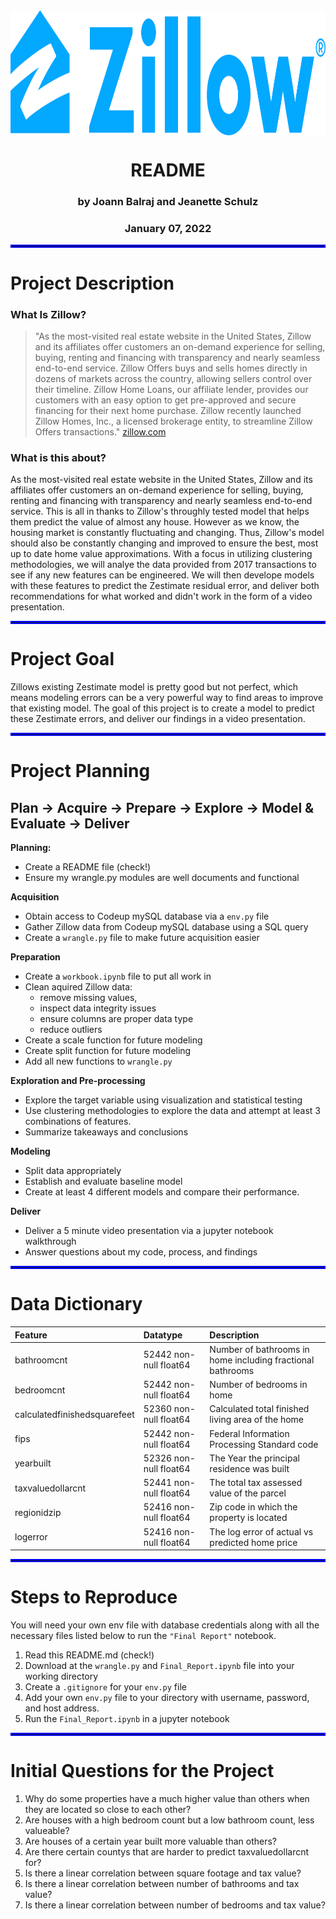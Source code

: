 <div align="center">

<img src="Images/Zillow_Logo.jpeg" alt="Zillow Logo" title="Zillow Logo" width="1000" height="200" align="center"/>
    
# README

### by Joann Balraj and Jeanette Schulz 
### January 07, 2022

</div align="center">
    
<hr style="border:2px solid blue"> </hr>

# Project Description
### What Is Zillow?
> "As the most-visited real estate website in the United States, Zillow and its affiliates offer customers an on-demand experience for selling, buying, renting and financing with transparency and nearly seamless end-to-end service. Zillow Offers buys and sells homes directly in dozens of markets across the country, allowing sellers control over their timeline. Zillow Home Loans, our affiliate lender, provides our customers with an easy option to get pre-approved and secure financing for their next home purchase. Zillow recently launched Zillow Homes, Inc., a licensed brokerage entity, to streamline Zillow Offers transactions."  [zillow.com](https://www.zillow.com/z/corp/about/)
### What is this about?
As the most-visited real estate website in the United States, Zillow and its affiliates offer customers an on-demand experience for selling, buying, renting and financing with transparency and nearly seamless end-to-end service. This is all in thanks to Zillow's throughly tested model that helps them predict the value of almost any house. However as we know, the housing market is constantly fluctuating and changing. Thus, Zillow's model should also be constantly changing and improved to ensure the best, most up to date home value approximations. With a focus in utilizing clustering methodologies, we will analye the data provided from 2017 transactions to see if any new features can be engineered. We will then develope models with these features to predict the Zestimate residual error, and deliver both recommendations for what worked and didn't work in the form of a video presentation.

<hr style="border:2px solid blue"> </hr>

# Project Goal
Zillows existing Zestimate model is pretty good but not perfect, which means modeling errors can be a very powerful way to find areas to improve that existing model. The goal of this project is to create a model to predict these Zestimate errors, and deliver our findings in a video presentation. 

<hr style="border:2px solid blue"> </hr>

# Project Planning
## Plan -> Acquire -> Prepare -> Explore -> Model & Evaluate -> Deliver

<b>Planning:</b>  
- Create a README file (check!)
- Ensure my wrangle.py modules are well documents and functional

<b>Acquisition </b>  
- Obtain access to Codeup mySQL database via a `env.py` file
- Gather Zillow data from Codeup mySQL database using a SQL query
- Create a `wrangle.py` file to make future acquisition easier

<b>Preparation</b>  
- Create a `workbook.ipynb` file to put all work in 
- Clean aquired Zillow data:
    - remove missing values, 
    - inspect data integrity issues 
    - ensure columns are proper data type
    - reduce outliers
- Create a scale function for future modeling
- Create split function for future modeling
- Add all new functions to `wrangle.py`

<b>Exploration and Pre-processing</b>  
- Explore the target variable using visualization and statistical testing
- Use clustering methodologies to explore the data and attempt at least 3 combinations of features. 
- Summarize takeaways and conclusions

<b>Modeling</b>  
- Split data appropriately 
- Establish and evaluate baseline model
- Create at least 4 different models and compare their performance. 


<b>Deliver</b>  
- Deliver a 5 minute video presentation via a jupyter notebook walkthrough 
- Answer questions about my code, process, and findings



<hr style="border:2px solid blue"> </hr>

# Data Dictionary

| Feature                       | Datatype                  | Description                                                        |
|:------------------------------|:--------------------------|:-------------------------------------------------------------------|
| bathroomcnt                   | 52442 non-null  float64   | Number of bathrooms in home including fractional bathrooms
| bedroomcnt                    | 52442 non-null  float64   | Number of bedrooms in home 
| calculatedfinishedsquarefeet  | 52360 non-null  float64   | Calculated total finished living area of the home 
| fips                          | 52442 non-null  float64   | Federal Information Processing Standard code 
| yearbuilt                     | 52326 non-null  float64   | The Year the principal residence was built 
| taxvaluedollarcnt             | 52441 non-null  float64   | The total tax assessed value of the parcel
| regionidzip                   | 52416 non-null  float64   | Zip code in which the property is located
| logerror	                    | 52416 non-null  float64   | The log error of actual vs predicted home price

<hr style="border:2px solid blue"> </hr>

# Steps to Reproduce

You will need your own env file with database credentials along with all the necessary files listed below to run the `"Final Report"` notebook.

 1. Read this README.md (check!)
 2. Download at the `wrangle.py` and `Final_Report.ipynb` file into your working directory
 3. Create a `.gitignore` for your `env.py` file
 4. Add your own `env.py` file to your directory with username, password, and host address. 
 5. Run the `Final_Report.ipynb` in a jupyter notebook

<hr style="border:2px solid blue"> </hr>


# Initial Questions for the Project

1. Why do some properties have a much higher value than others when they are located so close to each other?  
2. Are houses with a high bedroom count but a low bathroom count, less valueable?
3. Are houses of a certain year built more valuable than others?
4. Are there certain countys that are harder to predict taxvaluedollarcnt for?
5. Is there a linear correlation between square footage and tax value?
6. Is there a linear correlation between number of bathrooms and tax value?
7. Is there a linear correlation between number of bedrooms and tax value?
